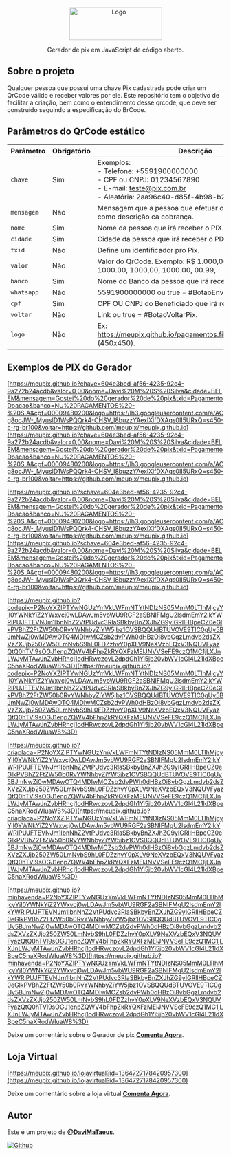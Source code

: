 <!-- PROJECT LOGO -->
<br />
<p align="center">
  <a >
    <img src="pagamentos.files/imagens/logo-pix.png" alt="Logo" width="215" height="76">
  </a>
  <p align="center">
     Gerador de pix em JavaScript de código aberto.
    <br />

  </p>
</p>

<!-- ABOUT THE PROJECT -->

## Sobre o projeto

Qualquer pessoa que possui uma chave Pix cadastrada pode criar um QrCode válido e receber valores por ele. Este repositório tem o objetivo de facilitar a criação, bem como o entendimento desse qrcode, que deve ser construído seguindo a especificação do BrCode.

## Parâmetros do QrCode estático

| Parâmetro 	| Obrigatório 	| Descrição                                                                                                                                                                                             	|
|-----------	|-------------	|-------------------------------------------------------------------------------------------------------------------------------------------------------------------------------------------------------	|
| `chave`   	| Sim         	| Exemplos:<br>- Telefone: +5591900000000<br>- CPF ou CNPJ: 01234567890<br>- E-mail: teste@pix.com.br<br>- Aleatória: 2aa96c40-d85f-4b98-b29f-d158a1c45f7f 	|
| `mensagem`    | Não           | Mensagem que a pessoa que efetuar o pagamento irá ver como descrição ca cobrança.                                                                                                                       	|
| `nome`    	| Sim         	| Nome da pessoa que irá receber o PIX.                                                                                                                                                                 	|
| `cidade`  	| Sim         	| Cidade da pessoa que irá receber o PIX.                                                                                                                                                                  	|
| `txid`     	| Não         	| Define um identificador pro Pix.                                                                                                                                                                          |
| `valor`   	| Não         	| Valor do QrCode. Exemplo: R$ 1.000,00, R$1000,00, R$ 1000.00, 1000,00, 1000.00, 00.99,                                                                                                                    |
| `banco`   	| Sim         	| Nome do Banco da pessoa que irá receber o PIX.                                                                                                                                                           	|
| `whatsapp`   	| Não         	| 5591900000000 ou true = #BotaoEnviarComprovante.                                                                                                                                                	|
| `cpf`   	    | Sim         	| CPF OU CNPJ do Beneficiado que irá receber o PIX.                                                                                                                                                         |
| `voltar`   	| Não         	| Link ou true = #BotaoVoltarPix.                                                                                                                                                                       	|
| `logo`     	| Não         	| Ex: https://meupix.github.io/pagamentos.files/imagens/logo.png (450x450).                                                                                                                       |

## Exemplos de PIX do Gerador

 [https://meupix.github.io?chave=604e3bed-af56-4235-92c4-9a272b24acdb&valor=0,00&nome=Davi%20M%20S%20Silva&cidade=BELEM&mensagem=Gostei%20do%20gerador%20de%20pix&txid=PagamentoDoacao&banco=NU%20PAGAMENTOS%20-%20S.A&cpf=00009480200&logo=https://lh3.googleusercontent.com/a/ACg8ocJW-_MyuslD1WsPQQrk4-CHSV_l8buzzYAexlXifDXAqs0II5URxQ=s450-c-rg-br100&voltar=https://github.com/meupix/meupix.github.io](https://meupix.github.io?chave=604e3bed-af56-4235-92c4-9a272b24acdb&valor=0,00&nome=Davi%20M%20S%20Silva&cidade=BELEM&mensagem=Gostei%20do%20gerador%20de%20pix&txid=PagamentoDoacao&banco=NU%20PAGAMENTOS%20-%20S.A&cpf=00009480200&logo=https://lh3.googleusercontent.com/a/ACg8ocJW-_MyuslD1WsPQQrk4-CHSV_l8buzzYAexlXifDXAqs0II5URxQ=s450-c-rg-br100&voltar=https://github.com/meupix/meupix.github.io)

 [https://meupix.github.io?schave=604e3bed-af56-4235-92c4-9a272b24acdb&valor=0,00&nome=Davi%20M%20S%20Silva&cidade=BELEM&mensagem=Gostei%20do%20gerador%20de%20pix&txid=PagamentoDoacao&banco=NU%20PAGAMENTOS%20-%20S.A&cpf=00009480200&logo=https://lh3.googleusercontent.com/a/ACg8ocJW-_MyuslD1WsPQQrk4-CHSV_l8buzzYAexlXifDXAqs0II5URxQ=s450-c-rg-br100&voltar=https://github.com/meupix/meupix.github.io](https://meupix.github.io?schave=604e3bed-af56-4235-92c4-9a272b24acdb&valor=0,00&nome=Davi%20M%20S%20Silva&cidade=BELEM&mensagem=Gostei%20do%20gerador%20de%20pix&txid=PagamentoDoacao&banco=NU%20PAGAMENTOS%20-%20S.A&cpf=00009480200&logo=https://lh3.googleusercontent.com/a/ACg8ocJW-_MyuslD1WsPQQrk4-CHSV_l8buzzYAexlXifDXAqs0II5URxQ=s450-c-rg-br100&voltar=https://github.com/meupix/meupix.github.io)
 
 [https://meupix.github.io?codepix=P2NoYXZlPTYwNGUzYmVkLWFmNTYtNDIzNS05MmM0LTlhMjcyYjI0YWNkYiZ2YWxvcj0wLDAwJm5vbWU9RGF2aSBNIFMgU2lsdmEmY2lkYWRlPUJFTEVNJm1lbnNhZ2VtPUdvc3RlaSBkbyBnZXJhZG9yIGRlIHBpeCZ0eGlkPVBhZ2FtZW50b0RvYWNhbyZiYW5jbz1OVSBQQUdBTUVOVE9TIC0gUy5BJmNwZj0wMDAwOTQ4MDIwMCZsb2dvPWh0dHBzOi8vbGgzLmdvb2dsZXVzZXJjb250ZW50LmNvbS9hL0FDZzhvY0pXLV9NeXVzbEQxV3NQUVFyazQtQ0hTVl9sOGJ1enpZQWV4bFhpZkRYQXFzMElJNVVSeFE9czQ1MC1jLXJnLWJyMTAwJnZvbHRhcj1odHRwczovL2dpdGh1Yi5jb20vbWV1cGl4L21ldXBpeC5naXRodWIuaW8%3D](https://meupix.github.io?codepix=P2NoYXZlPTYwNGUzYmVkLWFmNTYtNDIzNS05MmM0LTlhMjcyYjI0YWNkYiZ2YWxvcj0wLDAwJm5vbWU9RGF2aSBNIFMgU2lsdmEmY2lkYWRlPUJFTEVNJm1lbnNhZ2VtPUdvc3RlaSBkbyBnZXJhZG9yIGRlIHBpeCZ0eGlkPVBhZ2FtZW50b0RvYWNhbyZiYW5jbz1OVSBQQUdBTUVOVE9TIC0gUy5BJmNwZj0wMDAwOTQ4MDIwMCZsb2dvPWh0dHBzOi8vbGgzLmdvb2dsZXVzZXJjb250ZW50LmNvbS9hL0FDZzhvY0pXLV9NeXVzbEQxV3NQUVFyazQtQ0hTVl9sOGJ1enpZQWV4bFhpZkRYQXFzMElJNVVSeFE9czQ1MC1jLXJnLWJyMTAwJnZvbHRhcj1odHRwczovL2dpdGh1Yi5jb20vbWV1cGl4L21ldXBpeC5naXRodWIuaW8%3D)

 [https://meupix.github.io?criaplaca=P2NoYXZlPTYwNGUzYmVkLWFmNTYtNDIzNS05MmM0LTlhMjcyYjI0YWNkYiZ2YWxvcj0wLDAwJm5vbWU9RGF2aSBNIFMgU2lsdmEmY2lkYWRlPUJFTEVNJm1lbnNhZ2VtPUdvc3RlaSBkbyBnZXJhZG9yIGRlIHBpeCZ0eGlkPVBhZ2FtZW50b0RvYWNhbyZiYW5jbz1OVSBQQUdBTUVOVE9TIC0gUy5BJmNwZj0wMDAwOTQ4MDIwMCZsb2dvPWh0dHBzOi8vbGgzLmdvb2dsZXVzZXJjb250ZW50LmNvbS9hL0FDZzhvY0pXLV9NeXVzbEQxV3NQUVFyazQtQ0hTVl9sOGJ1enpZQWV4bFhpZkRYQXFzMElJNVVSeFE9czQ1MC1jLXJnLWJyMTAwJnZvbHRhcj1odHRwczovL2dpdGh1Yi5jb20vbWV1cGl4L21ldXBpeC5naXRodWIuaW8%3D](https://meupix.github.io?criaplaca=P2NoYXZlPTYwNGUzYmVkLWFmNTYtNDIzNS05MmM0LTlhMjcyYjI0YWNkYiZ2YWxvcj0wLDAwJm5vbWU9RGF2aSBNIFMgU2lsdmEmY2lkYWRlPUJFTEVNJm1lbnNhZ2VtPUdvc3RlaSBkbyBnZXJhZG9yIGRlIHBpeCZ0eGlkPVBhZ2FtZW50b0RvYWNhbyZiYW5jbz1OVSBQQUdBTUVOVE9TIC0gUy5BJmNwZj0wMDAwOTQ4MDIwMCZsb2dvPWh0dHBzOi8vbGgzLmdvb2dsZXVzZXJjb250ZW50LmNvbS9hL0FDZzhvY0pXLV9NeXVzbEQxV3NQUVFyazQtQ0hTVl9sOGJ1enpZQWV4bFhpZkRYQXFzMElJNVVSeFE9czQ1MC1jLXJnLWJyMTAwJnZvbHRhcj1odHRwczovL2dpdGh1Yi5jb20vbWV1cGl4L21ldXBpeC5naXRodWIuaW8%3D)

 [https://meupix.github.io?minhavenda=P2NoYXZlPTYwNGUzYmVkLWFmNTYtNDIzNS05MmM0LTlhMjcyYjI0YWNkYiZ2YWxvcj0wLDAwJm5vbWU9RGF2aSBNIFMgU2lsdmEmY2lkYWRlPUJFTEVNJm1lbnNhZ2VtPUdvc3RlaSBkbyBnZXJhZG9yIGRlIHBpeCZ0eGlkPVBhZ2FtZW50b0RvYWNhbyZiYW5jbz1OVSBQQUdBTUVOVE9TIC0gUy5BJmNwZj0wMDAwOTQ4MDIwMCZsb2dvPWh0dHBzOi8vbGgzLmdvb2dsZXVzZXJjb250ZW50LmNvbS9hL0FDZzhvY0pXLV9NeXVzbEQxV3NQUVFyazQtQ0hTVl9sOGJ1enpZQWV4bFhpZkRYQXFzMElJNVVSeFE9czQ1MC1jLXJnLWJyMTAwJnZvbHRhcj1odHRwczovL2dpdGh1Yi5jb20vbWV1cGl4L21ldXBpeC5naXRodWIuaW8%3D](https://meupix.github.io?minhavenda=P2NoYXZlPTYwNGUzYmVkLWFmNTYtNDIzNS05MmM0LTlhMjcyYjI0YWNkYiZ2YWxvcj0wLDAwJm5vbWU9RGF2aSBNIFMgU2lsdmEmY2lkYWRlPUJFTEVNJm1lbnNhZ2VtPUdvc3RlaSBkbyBnZXJhZG9yIGRlIHBpeCZ0eGlkPVBhZ2FtZW50b0RvYWNhbyZiYW5jbz1OVSBQQUdBTUVOVE9TIC0gUy5BJmNwZj0wMDAwOTQ4MDIwMCZsb2dvPWh0dHBzOi8vbGgzLmdvb2dsZXVzZXJjb250ZW50LmNvbS9hL0FDZzhvY0pXLV9NeXVzbEQxV3NQUVFyazQtQ0hTVl9sOGJ1enpZQWV4bFhpZkRYQXFzMElJNVVSeFE9czQ1MC1jLXJnLWJyMTAwJnZvbHRhcj1odHRwczovL2dpdGh1Yi5jb20vbWV1cGl4L21ldXBpeC5naXRodWIuaW8%3D)


Deixe um comentário sobre o Gerador de pix [**Comenta Agora**](https://chat-meupix.blogspot.com/p/gerarpix.html).

## Loja Virtual

[https://meupix.github.io/lojavirtual?id=1364727178420957300](https://meupix.github.io/lojavirtual?id=1364727178420957300)

Deixe um comentário sobre a loja virtual [**Comenta Agora**](https://chat-meupix.blogspot.com/p/cria-sua-loja-virtual-com-meupix.html).

## Autor

Este é um projeto de [**@DaviMaTaeus**](https://x.com/davimataeus).

[![Github](https://img.shields.io/badge/GitHub-181717.svg?style=for-the-badge&logo=GitHub&logoColor=white)](https://github.com/meupix)
